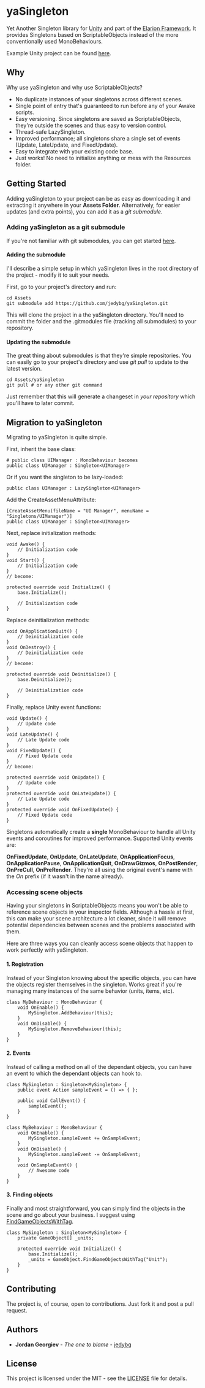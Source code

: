 # yaSingleton

Yet Another Singleton library for [Unity](http://www.unity3d.com/) and part of the [Elarion Framework](https://github.com/jedybg/Elarion). It provides Singletons based on ScriptableObjects instead of the more conventionally used MonoBehaviours.

Example Unity project can be found [here](https://github.com/jedybg/yaSingleton-Example-Project). 

## Why

Why use yaSingleton and why use ScriptableObjects?

 * No duplicate instances of your singletons across different scenes.
 * Single point of entry that's guaranteed to run before any of your Awake scripts.
 * Easy versioning. Since singletons are saved as ScriptableObjects, they're outside the scenes and thus easy to version control.
 * Thread-safe LazySingleton.
 * Improved performance; all singletons share a single set of events (Update, LateUpdate, and FixedUpdate).
 * Easy to integrate with your existing code base.
 * Just works! No need to initialize anything or mess with the Resources folder.

## Getting Started

Adding yaSingleton to your project can be as easy as downloading it and extracting it anywhere in your **Assets Folder**. Alternatively, for easier updates (and extra points), you can add it as a *git submodule*.

### Adding yaSingleton as a git submodule

If you're not familiar with git submodules, you can get started [here](https://git-scm.com/book/en/v2/Git-Tools-Submodules).

#### Adding the submodule 

I'll describe a simple setup in which yaSingleton lives in the root directory of the project - modify it to suit your needs. 

First, go to your project's directory and run:

```
cd Assets
git submodule add https://github.com/jedybg/yaSingleton.git
```

This will clone the project in a the yaSingleton directory. You'll need to commit the folder and the .gitmodules file (tracking all submodules) to your repository.

#### Updating the submodule

The great thing about submodules is that they're simple repositories. You can easily go to your project's directory and use *git pull* to update to the latest version.

```
cd Assets/yaSingleton
git pull # or any other git command
```

Just remember that this will generate a changeset in *your repository* which you'll have to later commit. 

## Migration to yaSingleton

Migrating to yaSingleton is quite simple.

First, inherit the base class:

```
# public class UIManager : MonoBehaviour becomes
public class UIManager : Singleton<UIManager> 
```

Or if you want the singleton to be lazy-loaded:

```
public class UIManager : LazySingleton<UIManager>
```

Add the CreateAssetMenuAttribute:
```
[CreateAssetMenu(fileName = "UI Manager", menuName = "Singletons/UIManager")]
public class UIManager : Singleton<UIManager> 
```

Next, replace initialization methods:

```
void Awake() {
    // Initialization code
}
void Start() {
    // Initialization code
}
// become:

protected override void Initialize() {
    base.Initialize();
    
    // Initialization code
}
```

Replace deinitialization methods:

```
void OnApplicationQuit() {
    // Deinitialization code
}
void OnDestroy() {
    // Deinitialization code
}
// become:

protected override void Deinitialize() {
    base.Deinitialize();
    
    // Deinitialization code
}
```

Finally, replace Unity event functions:

```
void Update() {
    // Update code
}
void LateUpdate() {
    // Late Update code
}
void FixedUpdate() {
    // Fixed Update code
}
// become:

protected override void OnUpdate() {
    // Update code
}
protected override void OnLateUpdate() {
    // Late Update code
}
protected override void OnFixedUpdate() {
    // Fixed Update code
}
```

Singletons automatically create a **single** MonoBehaviour to handle all Unity events and coroutines for improved performance. Supported Unity events are:

**OnFixedUpdate**, **OnUpdate**, **OnLateUpdate**, **OnApplicationFocus**, **OnApplicationPause**, **OnApplicationQuit**, **OnDrawGizmos**, **OnPostRender**, **OnPreCull**, **OnPreRender**. They're all using the original event's name with the *On* prefix (if it wasn't in the name already).   

### Accessing scene objects

Having your singletons in ScriptableObjects means you won't be able to reference scene objects in your inspector fields. Although a hassle at first, this can make your scene architecture a lot cleaner, since it will remove potential dependencies between scenes and the problems associated with them.

Here are three ways you can cleanly access scene objects that happen to work perfectly with yaSingleton.

#### 1. Registration

Instead of your Singleton knowing about the specific objects, you can have the objects register themselves in the singleton. Works great if you're managing many instances of the same behavior (units, items, etc).

```
class MyBehaviour : MonoBehaviour {
    void OnEnable() {
        MySingleton.AddBehaviour(this);     
    }
    void OnDisable() {
        MySingleton.RemoveBehaviour(this);
    }
}
``` 

#### 2. Events

Instead of calling a method on all of the dependant objects, you can have an event to which the dependant objects can hook to.

```
class MySingleton : Singleton<MySingleton> {
    public event Action sampleEvent = () => { };
    
    public void CallEvent() {
        sampleEvent();
    }
}

class MyBehaviour : MonoBehaviour {
    void OnEnable() {
        MySingleton.sampleEvent += OnSampleEvent;  
    }
    void OnDisable() {
        MySingleton.sampleEvent -= OnSampleEvent;  
    }
    void OnSampleEvent() {
        // Awesome code
    }
}
```  

#### 3. Finding objects

Finally and most straightforward, you can simply find the objects in the scene and go about your business. I suggest using [FindGameObjectsWithTag](https://docs.unity3d.com/ScriptReference/GameObject.FindGameObjectsWithTag.html).

```
class MySingleton : Singleton<MySingleton> {
    private GameObject[] _units;
    
    protected override void Initialize() {
        base.Initialize();
        _units = GameObject.FindGameObjectsWithTag("Unit");
    }
}
```  

## Contributing

The project is, of course, open to contributions. Just fork it and post a pull request.

## Authors

* **Jordan Georgiev** - *The one to blame* - [jedybg](https://github.com/jedybg)

## License

This project is licensed under the MIT - see the [LICENSE](LICENSE) file for details.
